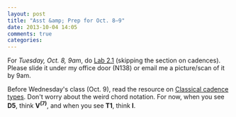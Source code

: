 ```yaml
---
layout: post
title: "Asst &amp; Prep for Oct. 8–9"
date: 2013-10-04 14:05
comments: true
categories: 
---
```


For *Tuesday, Oct. 8, 9am*, do [Lab 2.1](http://www.colorado.edu/music/courses/musc1121/2_1/index.html) (skipping the section on cadences).  Please slide it under my office door (N138) or email me a picture/scan of it by 9am.  

Before Wednesday's class (Oct. 9), read the resource on [Classical cadence types](http://kris.shaffermusic.com/musicianship/cadenceTypes.html). Don't worry about the weird chord notation. For now, when you see **D5**, think **V<sup>(7)</sup>**, and when you see **T1**, think **I**.